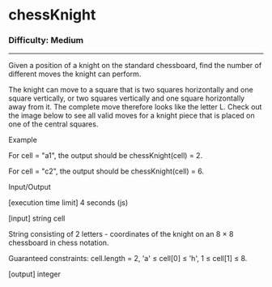 # chessKnight

### Difficulty: Medium ###

---
Given a position of a knight on the standard chessboard, find the number of different moves the knight can perform.

The knight can move to a square that is two squares horizontally and one square vertically, or two squares vertically and one square horizontally away from it. The complete move therefore looks like the letter L. Check out the image below to see all valid moves for a knight piece that is placed on one of the central squares.



Example

For cell = "a1", the output should be
chessKnight(cell) = 2.



For cell = "c2", the output should be
chessKnight(cell) = 6.



Input/Output

[execution time limit] 4 seconds (js)

[input] string cell

String consisting of 2 letters - coordinates of the knight on an 8 × 8 chessboard in chess notation.

Guaranteed constraints:
cell.length = 2,
'a' ≤ cell[0] ≤ 'h',
1 ≤ cell[1] ≤ 8.

[output] integer